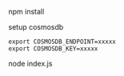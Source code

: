 npm install

setup cosmosdb
```
export COSMOSDB_ENDPOINT=xxxxx
export COSMOSDB_KEY=xxxxx
```

node index.js
